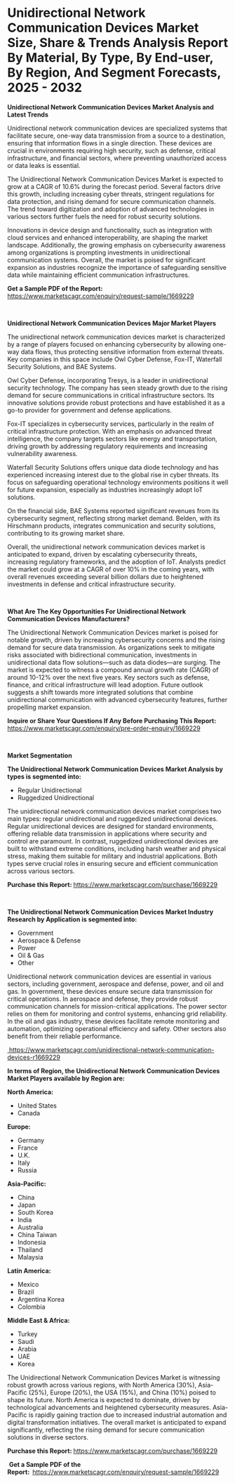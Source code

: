 <p><h1>Unidirectional Network Communication Devices Market Size, Share & Trends Analysis Report By Material, By Type, By End-user, By Region, And Segment Forecasts, 2025 - 2032</h1></p><p><strong>Unidirectional Network Communication Devices Market Analysis and Latest Trends</strong></p>
<p><p>Unidirectional network communication devices are specialized systems that facilitate secure, one-way data transmission from a source to a destination, ensuring that information flows in a single direction. These devices are crucial in environments requiring high security, such as defense, critical infrastructure, and financial sectors, where preventing unauthorized access or data leaks is essential. </p><p>The Unidirectional Network Communication Devices Market is expected to grow at a CAGR of 10.6% during the forecast period. Several factors drive this growth, including increasing cyber threats, stringent regulations for data protection, and rising demand for secure communication channels. The trend toward digitization and adoption of advanced technologies in various sectors further fuels the need for robust security solutions.</p><p>Innovations in device design and functionality, such as integration with cloud services and enhanced interoperability, are shaping the market landscape. Additionally, the growing emphasis on cybersecurity awareness among organizations is prompting investments in unidirectional communication systems. Overall, the market is poised for significant expansion as industries recognize the importance of safeguarding sensitive data while maintaining efficient communication infrastructures.</p></p>
<p><strong>Get a Sample PDF of the Report:&nbsp;</strong> <a href="https://www.marketscagr.com/enquiry/request-sample/1669229?utm_campaign=2467&utm_medium=2&utm_source=Github&utm_content=ia&utm_term=16042025&utm_id=unidirectional-network-communication-devices">https://www.marketscagr.com/enquiry/request-sample/1669229</a></p>
<p>&nbsp;</p>
<p><strong>Unidirectional Network Communication Devices Major Market Players</strong></p>
<p><p>The unidirectional network communication devices market is characterized by a range of players focused on enhancing cybersecurity by allowing one-way data flows, thus protecting sensitive information from external threats. Key companies in this space include Owl Cyber Defense, Fox-IT, Waterfall Security Solutions, and BAE Systems.</p><p>Owl Cyber Defense, incorporating Tresys, is a leader in unidirectional security technology. The company has seen steady growth due to the rising demand for secure communications in critical infrastructure sectors. Its innovative solutions provide robust protections and have established it as a go-to provider for government and defense applications.</p><p>Fox-IT specializes in cybersecurity services, particularly in the realm of critical infrastructure protection. With an emphasis on advanced threat intelligence, the company targets sectors like energy and transportation, driving growth by addressing regulatory requirements and increasing vulnerability awareness.</p><p>Waterfall Security Solutions offers unique data diode technology and has experienced increasing interest due to the global rise in cyber threats. Its focus on safeguarding operational technology environments positions it well for future expansion, especially as industries increasingly adopt IoT solutions.</p><p>On the financial side, BAE Systems reported significant revenues from its cybersecurity segment, reflecting strong market demand. Belden, with its Hirschmann products, integrates communication and security solutions, contributing to its growing market share.</p><p>Overall, the unidirectional network communication devices market is anticipated to expand, driven by escalating cybersecurity threats, increasing regulatory frameworks, and the adoption of IoT. Analysts predict the market could grow at a CAGR of over 10% in the coming years, with overall revenues exceeding several billion dollars due to heightened investments in defense and critical infrastructure security.</p></p>
<p>&nbsp;</p>
<p><strong>What Are The Key Opportunities For Unidirectional Network Communication Devices Manufacturers?</strong></p>
<p><p>The Unidirectional Network Communication Devices market is poised for notable growth, driven by increasing cybersecurity concerns and the rising demand for secure data transmission. As organizations seek to mitigate risks associated with bidirectional communication, investments in unidirectional data flow solutions—such as data diodes—are surging. The market is expected to witness a compound annual growth rate (CAGR) of around 10-12% over the next five years. Key sectors such as defense, finance, and critical infrastructure will lead adoption. Future outlook suggests a shift towards more integrated solutions that combine unidirectional communication with advanced cybersecurity features, further propelling market expansion.</p></p>
<p><strong>Inquire or Share Your Questions If Any Before Purchasing This Report:</strong> <a href="https://www.marketscagr.com/enquiry/pre-order-enquiry/1669229?utm_campaign=2467&utm_medium=2&utm_source=Github&utm_content=ia&utm_term=16042025&utm_id=unidirectional-network-communication-devices">https://www.marketscagr.com/enquiry/pre-order-enquiry/1669229</a></p>
<p>&nbsp;</p>
<p><strong>Market Segmentation</strong></p>
<p><strong>The Unidirectional Network Communication Devices Market Analysis by types is segmented into:</strong></p>
<p><ul><li>Regular Unidirectional</li><li>Ruggedized Unidirectional</li></ul></p>
<p><p>The unidirectional network communication devices market comprises two main types: regular unidirectional and ruggedized unidirectional devices. Regular unidirectional devices are designed for standard environments, offering reliable data transmission in applications where security and control are paramount. In contrast, ruggedized unidirectional devices are built to withstand extreme conditions, including harsh weather and physical stress, making them suitable for military and industrial applications. Both types serve crucial roles in ensuring secure and efficient communication across various sectors.</p></p>
<p><strong>Purchase this Report:&nbsp;</strong><a href="https://www.marketscagr.com/purchase/1669229?utm_campaign=2467&utm_medium=2&utm_source=Github&utm_content=ia&utm_term=16042025&utm_id=unidirectional-network-communication-devices">https://www.marketscagr.com/purchase/1669229</a></p>
<p>&nbsp;</p>
<p><strong>The Unidirectional Network Communication Devices Market Industry Research by Application is segmented into:</strong></p>
<p><ul><li>Government</li><li>Aerospace & Defense</li><li>Power</li><li>Oil & Gas</li><li>Other</li></ul></p>
<p><p>Unidirectional network communication devices are essential in various sectors, including government, aerospace and defense, power, and oil and gas. In government, these devices ensure secure data transmission for critical operations. In aerospace and defense, they provide robust communication channels for mission-critical applications. The power sector relies on them for monitoring and control systems, enhancing grid reliability. In the oil and gas industry, these devices facilitate remote monitoring and automation, optimizing operational efficiency and safety. Other sectors also benefit from their reliable performance.</p></p>
<p><a href="https://www.marketscagr.com/unidirectional-network-communication-devices-r1669229?utm_campaign=2467&utm_medium=2&utm_source=Github&utm_content=ia&utm_term=16042025&utm_id=unidirectional-network-communication-devices">&nbsp;https://www.marketscagr.com/unidirectional-network-communication-devices-r1669229</a></p>
<p><strong>In terms of Region, the Unidirectional Network Communication Devices Market Players available by Region are:</strong></p>
<p>
    <p> <strong> North America: </strong>
        <ul>
            <li>United States</li>
            <li>Canada</li>
        </ul>
        </p> 
    <p> <strong> Europe: </strong>
        <ul>
            <li>Germany</li>
            <li>France</li>
            <li>U.K.</li>
            <li>Italy</li>
            <li>Russia</li>
        </ul>
        </p> 
    <p> <strong> Asia-Pacific: </strong>
        <ul>
            <li>China</li>
            <li>Japan</li>
            <li>South Korea</li>
            <li>India</li>
            <li>Australia</li>
            <li>China Taiwan</li>
            <li>Indonesia</li>
            <li>Thailand</li>
            <li>Malaysia</li>
        </ul>
        </p> 
    <p> <strong> Latin America: </strong>
        <ul>
            <li>Mexico</li>
            <li>Brazil</li>
            <li>Argentina Korea</li>
            <li>Colombia</li>
        </ul>
        </p> 
    <p> <strong> Middle East & Africa: </strong>
        <ul>
            <li>Turkey</li>
            <li>Saudi</li>
            <li>Arabia</li>
            <li>UAE</li>
            <li>Korea</li>
        </ul>
    </p>
    </p>
<p><p>The Unidirectional Network Communication Devices Market is witnessing robust growth across various regions, with North America (30%), Asia-Pacific (25%), Europe (20%), the USA (15%), and China (10%) poised to shape its future. North America is expected to dominate, driven by technological advancements and heightened cybersecurity measures. Asia-Pacific is rapidly gaining traction due to increased industrial automation and digital transformation initiatives. The overall market is anticipated to expand significantly, reflecting the rising demand for secure communication solutions in diverse sectors.</p></p>
<p><strong>Purchase this Report: </strong><a href="https://www.marketscagr.com/purchase/1669229?utm_campaign=2467&utm_medium=2&utm_source=Github&utm_content=ia&utm_term=16042025&utm_id=unidirectional-network-communication-devices">https://www.marketscagr.com/purchase/1669229</a></p>
<p>&nbsp;<strong>Get a Sample PDF of the Report:&nbsp;&nbsp;</strong><a href="https://www.marketscagr.com/enquiry/request-sample/1669229?utm_campaign=2467&utm_medium=2&utm_source=Github&utm_content=ia&utm_term=16042025&utm_id=unidirectional-network-communication-devices">https://www.marketscagr.com/enquiry/request-sample/1669229</a></p>
<p><strong></strong></p>
<p><p></p><p></p><p></p></p>
